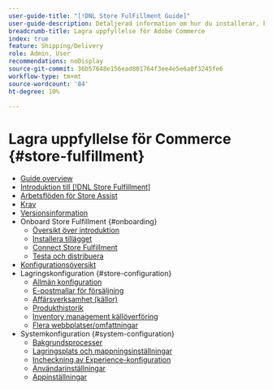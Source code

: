 ```yaml
---
user-guide-title: "[!DNL Store FulFillment Guide]"
user-guide-description: Detaljerad information om hur du installerar, konfigurerar och använder Store Fulfillment för Adobe Commerce-butiker.
breadcrumb-title: Lagra uppfyllelse för Adobe Commerce
index: true
feature: Shipping/Delivery
role: Admin, User
recommendations: noDisplay
source-git-commit: 36b57648e156ead801764f3ee4e5e6a0f3245fe6
workflow-type: tm+mt
source-wordcount: '84'
ht-degree: 10%

---
```



# Lagra uppfyllelse för Commerce {#store-fulfillment}

- [Guide overview](guide-overview.md)
- [Introduktion till [!DNL Store Fulfillment]](introduction.md)
- [Arbetsflöden för Store Assist](store-assist-modules.md)
- [Krav](solution-requirements.md)
- [Versionsinformation](release-notes.md)
- Onboard Store Fulfillment {#onboarding}
   - [Översikt över introduktion](onboard.md)
   - [Installera tillägget](install.md)
   - [Connect Store Fulfillment](connect-set-up-service.md)
   - [Testa och distribuera](test-and-deploy.md)
- [Konfigurationsöversikt](service-config-settings-overview.md)
- Lagringskonfiguration {#store-configuration}
   - [Allmän konfiguration](enable-general.md)
   - [E-postmallar för försäljning](sales-emails.md)
   - [Affärsverksamhet (källor)](merchant-store-configuration.md)
   - [Produkthistorik](product-stock.md)
   - [Inventory management källöverföring](inventory-stock-transfer.md)
   - [Flera webbplatser/omfattningar](multi-site-and-scope-config.md)
- Systemkonfiguration {#system-configuration}
   - [Bakgrundsprocesser](background-processes.md)
   - [Lagringsplats och mappningsinställningar](store-location-map-provider-setup.md)
   - [Incheckning av Experience-konfiguration](check-in-experience-setup.md)
   - [Användarinställningar](user-setup.md)
   - [Appinställningar](app-setup.md)


